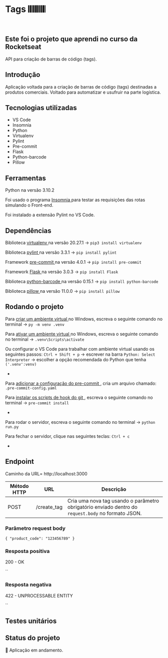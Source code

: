 <h1> Tags 𝄃𝄃𝄂𝄂𝄀𝄁𝄃𝄂𝄂𝄃 </h1>
<br>

## Este foi o projeto que aprendi no curso da Rocketseat
API para criação de barras de código (tags).

## Introdução
Aplicação voltada para a criação de barras de código (tags) destinadas a produtos comerciais. Voltado para automatizar e usufruir na parte logística.

## Tecnologias utilizadas
- VS Code
- Insomnia
- Python
- Virtualenv
- Pylint
- Pre-commit
- Flask
- Python-barcode
- Pillow
  

## Ferramentas
Python na versão 3.10.2

Foi usado o programa <a href="https://insomnia.rest/download" target="_blank" > Insomnia </a> para testar as requisições das rotas simulando o Front-end.

Foi instalado a extensão Pylint no VS Code.


## Dependências
Biblioteca <a href= "https://pypi.org/project/virtualenv/" target="_blank" > virtualenv </a> na versão 20.27.1 → `pip3 install virtualenv`

Biblioteca <a href= "https://pypi.org/project/pylint/" target="_blank" > pylint </a> na versão 3.3.1 → `pip install pylint`

Framework <a href= "https://pre-commit.com/#install" target="_blank" > pre-commit </a> na versão 4.0.1 → `pip install pre-commit`

Framework <a href= "https://pypi.org/project/Flask/" target="_blank" > Flask </a> na versão 3.0.3  → `pip install Flask`

Biblioteca <a href= "https://pypi.org/project/python-barcode/" target="_blank" > python-barcode </a> na versão 0.15.1 → `pip install python-barcode` 

Biblioteca <a href= "https://pypi.org/project/pillow/" target="_blank" > pillow </a> na versão 11.0.0 → `pip install pillow` 


## Rodando o projeto
Para <a href= "https://packaging.python.org/en/latest/guides/installing-using-pip-and-virtual-environments/#" target="_blank" >  criar um ambiente virtual </a> no Windows, escreva o seguinte comando no terminal → `py -m venv .venv`

Para <a href= "https://packaging.python.org/en/latest/guides/installing-using-pip-and-virtual-environments/#" target="_blank" >  ativar um ambiente virtual </a> no Windows, escreva o seguinte comando no terminal → `.venv\Scripts\activate`

Ou configurar o VS Code para trabalhar com ambiente virtual usando os seguintes passos: `Ctrl + Shift + p` → escrever na barra `Python: Select Interpreter` → escolher a opção recomendada do Python que tenha `('.venv':venv)`

-

Para <a href= "https://pre-commit.com/#install" target="_blank" > adicionar a configuração do pre-commit </a>, cria um arquivo chamado: `.pre-commit-config.yaml`

Para <a href= "https://pre-commit.com/#install" target="_blank" > instalar os scripts de hook do git </a>, escreva o seguinte comando no terminal → `pre-commit install` 

-

Para rodar o servidor, escreva o seguinte comando no terminal → `python run.py`  

Para fechar o servidor, clique nas seguintes teclas: `Ctrl + c`

- 


## Endpoint
<p> Caminho da URL= http://localhost:3000 </p>

| Método HTTP | URL             | Descrição                                                                                             |
| ----------- | --------------  | ------------------------------------------------------------------------------------------------------|
|    POST     | /create_tag     | Cria uma nova tag usando o parâmetro obrigatório enviado dentro do `request.body` no formato JSON.    |

### Parâmetro request body
`{
	"product_code": "123456789"
}`

### Resposta positiva
200 - OK

``

### Resposta negativa
422 - UNPROCESSABLE ENTITY

``


## Testes unitários



## Status do projeto
:construction: Aplicação em andamento.

